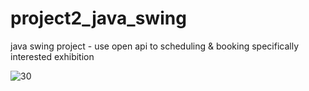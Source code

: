 # project2_java_swing
java swing project - use open api to scheduling &amp; booking specifically interested exhibition



![30](https://github.com/cho1ok/project1_escape_game/assets/117049958/8f3ae12b-b3f1-4e21-b849-aa067446849b)
